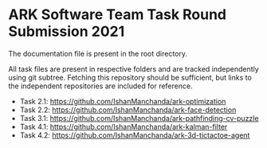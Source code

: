 # ARK Software Team Task Round Submission 2021

The documentation file is present in the root directory.

All task files are present in respective folders and are tracked independently
using git subtree. Fetching this repository should be sufficient, but links
to the independent repositories are included for reference.

- Task 2.1: https://github.com/IshanManchanda/ark-optimization
- Task 2.2: https://github.com/IshanManchanda/ark-face-detection
- Task 3.1: https://github.com/IshanManchanda/ark-pathfinding-cv-puzzle
- Task 4.1: https://github.com/IshanManchanda/ark-kalman-filter
- Task 4.2: https://github.com/IshanManchanda/ark-3d-tictactoe-agent
